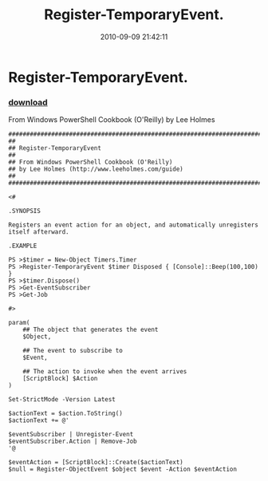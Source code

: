 ﻿---
pid:            2205
poster:         Lee Holmes
title:          Register-TemporaryEvent.
date:           2010-09-09 21:42:11
format:         posh
parent:         0
parent:         0

---

# Register-TemporaryEvent.

### [download](2205.ps1)

From Windows PowerShell Cookbook (O'Reilly) by Lee Holmes

```posh
##############################################################################
##
## Register-TemporaryEvent
##
## From Windows PowerShell Cookbook (O'Reilly)
## by Lee Holmes (http://www.leeholmes.com/guide)
##
##############################################################################

<#

.SYNOPSIS

Registers an event action for an object, and automatically unregisters
itself afterward.

.EXAMPLE

PS >$timer = New-Object Timers.Timer
PS >Register-TemporaryEvent $timer Disposed { [Console]::Beep(100,100) }
PS >$timer.Dispose()
PS >Get-EventSubscriber
PS >Get-Job

#>

param(
    ## The object that generates the event
    $Object,

    ## The event to subscribe to
    $Event,

    ## The action to invoke when the event arrives
    [ScriptBlock] $Action
)

Set-StrictMode -Version Latest

$actionText = $action.ToString()
$actionText += @'

$eventSubscriber | Unregister-Event
$eventSubscriber.Action | Remove-Job
'@

$eventAction = [ScriptBlock]::Create($actionText)
$null = Register-ObjectEvent $object $event -Action $eventAction
```
